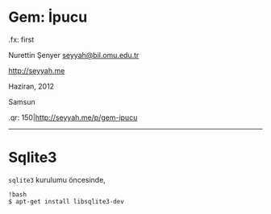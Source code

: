 # Gem: İpucu

.fx: first

Nurettin Şenyer <seyyah@bil.omu.edu.tr>

http://seyyah.me

Haziran, 2012

Samsun

.qr: 150|http://seyyah.me/p/gem-ipucu

---

# Sqlite3

`sqlite3` kurulumu öncesinde,

    !bash
    $ apt-get install libsqlite3-dev
